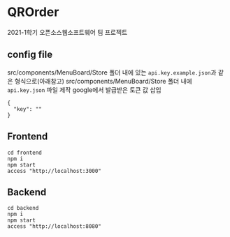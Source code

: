 # QROrder

2021-1학기 오픈소스웹소프트웨어 팀 프로젝트

## config file

src/components/MenuBoard/Store 폴더 내에 있는 `api.key.example.json`과 같은 형식으로(아래참고)
src/components/MenuBoard/Store 폴더 내에 `api.key.json` 파일 제작
google에서 발급받은 토큰 값 삽입

```
{
  "key": ""
}

```

## Frontend

```
cd frontend
npm i
npm start
access "http://localhost:3000"
```

## Backend

```
cd backend
npm i
npm start
access "http://localhost:8080"
```
